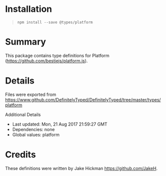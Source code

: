 # Installation
> `npm install --save @types/platform`

# Summary
This package contains type definitions for Platform (https://github.com/bestiejs/platform.js).

# Details
Files were exported from https://www.github.com/DefinitelyTyped/DefinitelyTyped/tree/master/types/platform

Additional Details
 * Last updated: Mon, 21 Aug 2017 21:59:27 GMT
 * Dependencies: none
 * Global values: platform

# Credits
These definitions were written by Jake Hickman <https://github.com/JakeH>.
